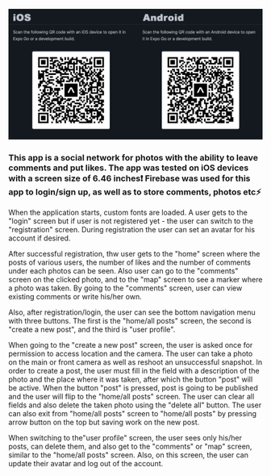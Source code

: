 ![GitHub actions settings](./assets/run/expoGo.png)

### This app is a social network for photos with the ability to leave comments and put likes. The app was tested on iOS devices with a screen size of 6.46 inches❗️ Firebase was used for this app to login/sign up, as well as to store comments, photos etc⚡️

When the application starts, custom fonts are loaded. A user gets to the "login" screen but if user
is not registered yet - the user can switch to the "registration" screen. During registration the
user can set an avatar for his account if desired.

After successful registration, thw user gets to the "home" screen where the posts of various users,
the number of likes and the number of comments under each photos can be seen. Also user can go to
the "comments" screen on the clicked photo, and to the "map" screen to see a marker where a photo
was taken. By going to the "comments" screen, user can view existing comments or write his/her own.

Also, after registration/login, the user can see the bottom navigation menu with three buttons. The
first is the "home/all posts" screen, the second is "create a new post", and the third is "user
profile".

When going to the "create a new post" screen, the user is asked once for permission to access
location and the camera. The user can take a photo on the main or front camera as well as reshoot an
unsuccessful snapshot. In order to create a post, the user must fill in the field with a description
of the photo and the place where it was taken, after which the button "post" will be active. When
the button "post" is pressed, post is going to be published and the user will flip to the "home/all
posts" screen. The user can clear all fields and also delete the taken photo using the "delete all"
button. The user can also exit from "home/all posts" screen to "home/all posts" by pressing arrow
button on the top but saving work on the new post.

When switching to the"user profile" screen, the user sees only his/her posts, can delete them, and
also get to the "comments" or "map" screen, similar to the "home/all posts" screen. Also, on this
screen, the user can update their avatar and log out of the account.
